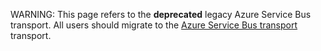 WARNING: This page refers to the **deprecated** legacy Azure Service Bus transport. All users should migrate to the [Azure Service Bus transport](/transports/azure-service-bus) transport.
